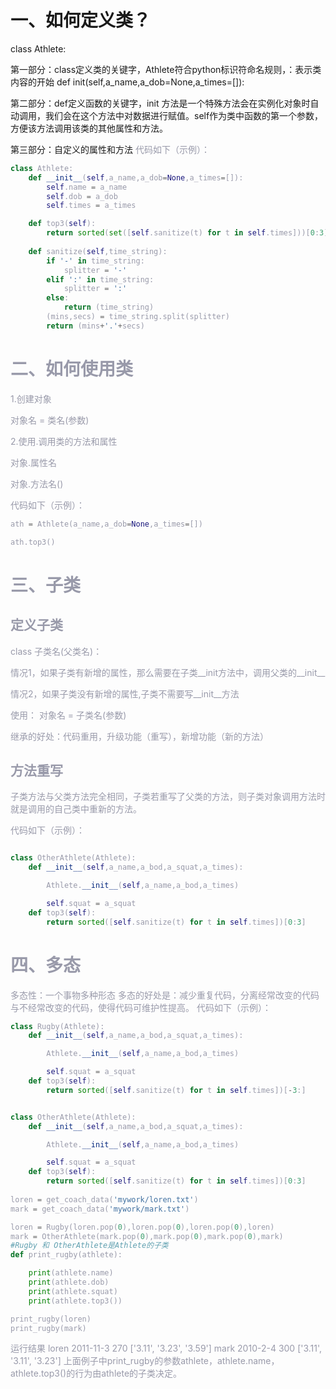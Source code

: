 # 一、如何定义类？
class Athlete:

第一部分：class定义类的关键字，Athlete符合python标识符命名规则，：表示类内容的开始
def init(self,a_name,a_dob=None,a_times=[]):

第二部分：def定义函数的关键字，init 方法是一个特殊方法会在实例化对象时自动调用，我们会在这个方法中对数据进行赋值。self作为类中函数的第一个参数，方便该方法调用该类的其他属性和方法。

第三部分：自定义的属性和方法
<font color=#999AAA >代码如下（示例）：
```python
class Athlete:
    def __init__(self,a_name,a_dob=None,a_times=[]):
        self.name = a_name
        self.dob = a_dob
        self.times = a_times

    def top3(self):
        return sorted(set([self.sanitize(t) for t in self.times]))[0:3]
        
    def sanitize(self,time_string):
        if '-' in time_string:
            splitter = '-'
        elif ':' in time_string:
            splitter = ':'
        else:
            return (time_string)
        (mins,secs) = time_string.split(splitter)
        return (mins+'.'+secs)
```


# 二、如何使用类
1.创建对象

对象名 = 类名(参数)

2.使用.调用类的方法和属性

对象.属性名

对象.方法名()


<font color=#999AAA >代码如下（示例）：



```python
ath = Athlete(a_name,a_dob=None,a_times=[])

ath.top3()
```
# 三、子类
## 定义子类

class 子类名(父类名)：

情况1，如果子类有新增的属性，那么需要在子类__init方法中，调用父类的__init__

情况2，如果子类没有新增的属性,子类不需要写__init__方法

使用：
对象名 = 子类名(参数)

继承的好处：代码重用，升级功能（重写），新增功能（新的方法）

## 方法重写
子类方法与父类方法完全相同，子类若重写了父类的方法，则子类对象调用方法时就是调用的自己类中重新的方法。


<font color=#999AAA >代码如下（示例）：
```python

class OtherAthlete(Athlete):
    def __init__(self,a_name,a_bod,a_squat,a_times):

        Athlete.__init__(self,a_name,a_bod,a_times)

        self.squat = a_squat
    def top3(self):
        return sorted([self.sanitize(t) for t in self.times])[0:3]
```

# 四、多态
多态性：一个事物多种形态
多态的好处是：减少重复代码，分离经常改变的代码与不经常改变的代码，使得代码可维护性提高。
<font color=#999AAA >代码如下（示例）：
```python
class Rugby(Athlete):
    def __init__(self,a_name,a_bod,a_squat,a_times):

        Athlete.__init__(self,a_name,a_bod,a_times)

        self.squat = a_squat
    def top3(self):
        return sorted([self.sanitize(t) for t in self.times])[-3:]


class OtherAthlete(Athlete):
    def __init__(self,a_name,a_bod,a_squat,a_times):

        Athlete.__init__(self,a_name,a_bod,a_times)

        self.squat = a_squat
    def top3(self):
        return sorted([self.sanitize(t) for t in self.times])[0:3]
        
loren = get_coach_data('mywork/loren.txt')
mark = get_coach_data('mywork/mark.txt')

loren = Rugby(loren.pop(0),loren.pop(0),loren.pop(0),loren)
mark = OtherAthlete(mark.pop(0),mark.pop(0),mark.pop(0),mark)
#Rugby 和 OtherAthlete是Athlete的子类
def print_rugby(athlete):

    print(athlete.name)
    print(athlete.dob)
    print(athlete.squat)
    print(athlete.top3())

print_rugby(loren)
print_rugby(mark)
```
运行结果
loren
2011-11-3
270
['3.11', '3.23', '3.59']
mark
2010-2-4
300
['3.11', '3.11', '3.23']
上面例子中print_rugby的参数athlete，athlete.name，athlete.top3()的行为由athlete的子类决定。

